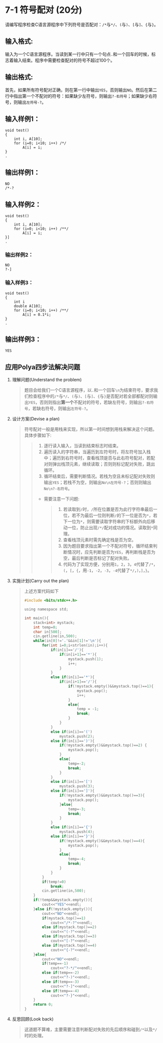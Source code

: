 # 7-1 符号配对 (20分)

请编写程序检查C语言源程序中下列符号是否配对：`/*`与`*/`、`(`与`)`、`[`与`]`、`{`与`}`。

## 输入格式:

输入为一个C语言源程序。当读到某一行中只有一个句点`.`和一个回车的时候，标志着输入结束。程序中需要检查配对的符号不超过100个。

## 输出格式:

首先，如果所有符号配对正确，则在第一行中输出`YES`，否则输出`NO`。然后在第二行中指出第一个不配对的符号：如果缺少左符号，则输出`?-右符号`；如果缺少右符号，则输出`左符号-?`。

## 输入样例1：

```in
void test()
{
    int i, A[10];
    for (i=0; i<10; i++) /*/
        A[i] = i;
}
.
```

## 输出样例1：

```out
NO
/*-?
```

## 输入样例2：

```
void test()
{
    int i, A[10];
    for (i=0; i<10; i++) /**/
        A[i] = i;
}]
.
```

### 输出样例2：

```
NO
?-]
```

### 输入样例3：

```
void test()
{
    int i
    double A[10];
    for (i=0; i<10; i++) /**/
        A[i] = 0.1*i;
}
.
```

## 输出样例3：

```
YES
```

## 应用Polya四步法解决问题

1. 理解问题(Understand the problem)

    > ​		题目会给我们一个C语言源程序，以`.`和一个回车`\n`为结束符号，要求我们检查程序中的`/*`与`*/`、`(`与`)`、`[`与`]`、`{`与`}`是否配对若全部都配对则输出`YES`，否则则指出**第一个**不配对的符号，若缺左符号，则输出`?-右符号`，若缺右符号，则输出`左符号-?`。

2. 设计方案(Devise a plan)

    > 符号配对一般是用栈来实现，所以第一时间想到用栈来解决这个问题。具体步骤如下:
    >
    > > 1. 逐行读入输入，当读到结束标志时结束。
    > > 2. 遍历读入的字符串，当遍历到左符号时，将左符号加入栈中；遍历到右符号时，查看栈顶是否与此右符号配对，若配对则弹出栈顶元素，继续读取；否则则标记配对失败，跳出循环。
    > > 3. 循环结束后，需要判断情况。若栈为空且未标记配对失败则输出`YES`；若栈不为空，则输出`No\n左符号-?`；否则则输出`No\n?-右符号`。
    > >
    > > - 需要注意一下问题:
    > >
    > >     > 1. 若读取到`/`时，`/`所在位置是否为此行字符串最后一位，若不为最后一位则判断`/`的下一位是否为`*`，若下一位为`*`，则需要读取字符串的下标额外向后移动一位，防止出现`/*/`配对成功的情况。读取到`*`同理。
    > >     > 2. 查看栈顶元素时需先确定栈是否为空。
    > >     > 3. 因为题目要求指出第一个不配对符号，循环结束判断情况时，应先判断是否为`YES`，再判断栈是否为空，最后判断是否标记了配对失败。
    > >     > 4. 代码为了实现方便，分别用`1`，`2`，`3`，`4`代替了`/*`，`(`，`[`，`{`，用`-1`，`-2`，`-3`，`-4`代替了`*/`，`)`，`]`，`}`。
    
3. 实施计划(Carry out the plan)
   
   > 上述方案代码如下
   >
   > ```c
   > #include <bits/stdc++.h>
   > 
   > using namespace std;
   > 
   > int main(){
   >     stack<int> mystack;
   >     int temp=0;
   >     char in[500];
   >     cin.getline(in,500);
   >     while(in[0]!='.'&&in[1]!='\n'){
   >         for(int i=0;i<strlen(in);i++){
   >             if(in[i]=='/'){
   >                 if(in[i+1]=='*'){
   >                     mystack.push(1);
   >                     i++;
   >                 }
   >             }
   >             else if(in[i]=='*'){
   >                 if(in[i+1]=='/'){
   >                     if(!mystack.empty()&&mystack.top()==1){
   >                         mystack.pop();
   >                         i++;
   >                     }
   >                     else{
   >                         temp = -1;
   >                         break;
   >                     }
   >                 }
   >             }
   >             else if(in[i]=='(')
   >                 mystack.push(2);
   >             else if(in[i]==')'){
   >                 if(!mystack.empty()&&mystack.top()==2) {
   >                     mystack.pop();
   >                 }
   >                 else{
   >                     temp=-2;
   >                     break;
   >                 }
   >             }
   >             else if(in[i]=='[')
   >                 mystack.push(3);
   >             else if(in[i]==']'){
   >                 if(!mystack.empty()&&mystack.top()==3){
   >                     mystack.pop();
   >                 }else{
   >                     temp=-3;
   >                     break;
   >                 }
   >             }
   >             else if(in[i]=='{')
   >                 mystack.push(4);
   >             else if(in[i]=='}'){
   >                 if(!mystack.empty()&&mystack.top()==4){
   >                     mystack.pop();
   >                 }
   >                 else{
   >                     temp=-4;
   >                     break;
   >                 }
   >             }
   >         }
   >         if(temp!=0)
   >             break;
   >         cin.getline(in,500);
   >     }
   >     if(!temp&&mystack.empty()){
   >         cout<<"YES"<<endl;
   >     }else if(!mystack.empty()){
   >         cout<<"NO"<<endl;
   >         if(mystack.top()==1)
   >             cout<<"/*-?"<<endl;
   >         else if(mystack.top()==2)
   >             cout<<"(-?"<<endl;
   >         else if(mystack.top()==3)
   >             cout<<"[-?"<<endl;
   >         else if(mystack.top()==4)
   >             cout<<"{-?"<<endl;
   >     }else{
   >         cout<<"NO"<<endl;
   >         if(temp==-1)
   >             cout<<"?-*/"<<endl;
   >         else if(temp==-2)
   >             cout<<"?-)"<<endl;
   >         else if(temp==-3)
   >             cout<<"?-]"<<endl;
   >         else if(temp==-4)
   >             cout<<"?-}"<<endl;
   >     }
   >     return 0;
   > }
   > ```
   
4. 反思回顾(Look back)

    > ​		这道题不算难，主要需要注意判断配对失败的先后顺序和碰到`/*`以及`*/`时的处理。